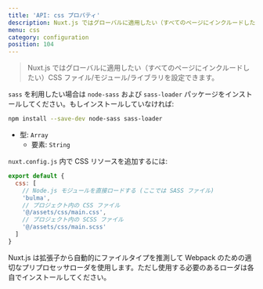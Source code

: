 ```yaml
---
title: 'API: css プロパティ'
description: Nuxt.js ではグローバルに適用したい（すべてのページにインクルードしたい）CSS ファイル/モジュール/ライブラリを設定できます。
menu: css
category: configuration
position: 104
---
```


> Nuxt.js ではグローバルに適用したい（すべてのページにインクルードしたい）CSS ファイル/モジュール/ライブラリを設定できます。

`sass` を利用したい場合は `node-sass` および `sass-loader` パッケージをインストールしてください。もしインストールしていなければ:

```sh
npm install --save-dev node-sass sass-loader
```

- 型: `Array`
  - 要素: `String`

`nuxt.config.js` 内で CSS リソースを追加するには:

```js
export default {
  css: [
    // Node.js モジュールを直接ロードする (ここでは SASS ファイル)
    'bulma',
    // プロジェクト内の CSS ファイル
    '@/assets/css/main.css',
    // プロジェクト内の SCSS ファイル
    '@/assets/css/main.scss'
  ]
}
```

Nuxt.js は拡張子から自動的にファイルタイプを推測して Webpack のための適切なプリプロセッサローダを使用します。ただし使用する必要のあるローダは各自でインストールしてください。
